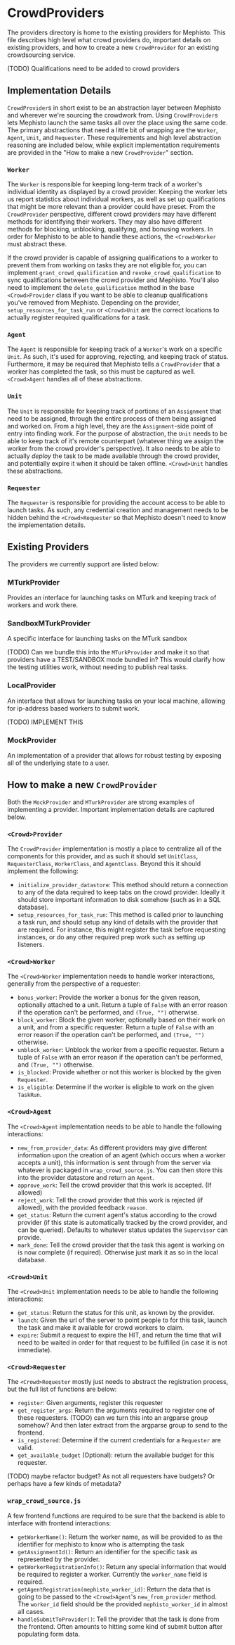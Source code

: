 # CrowdProviders
The providers directory is home to the existing providers for Mephisto. This file describes high level what crowd providers do, important details on existing providers, and how to create a new `CrowdProvider` for an existing crowdsourcing service.

(TODO) Qualifications need to be added to crowd providers

## Implementation Details
`CrowdProvider`s in short exist to be an abstraction layer between Mephisto and wherever we're sourcing the crowdwork from. Using `CrowdProvider`s lets Mephisto launch the same tasks all over the place using the same code. The primary abstractions that need a little bit of wrapping are the `Worker`, `Agent`, `Unit`, and `Requester`. These requirements and high level abstraction reasoning are included below, while explicit implementation requirements are provided in the "How to make a new `CrowdProvider`" section.

### `Worker`
The `Worker` is responsible for keeping long-term track of a worker's individual identity as displayed by a crowd provider. Keeping the worker lets us report statistics about individual workers, as well as set up qualifications that might be more relevant than a provider could have preset. From the `CrowdProvider` perspective, different crowd providers may have different methods for identifying their workers. They may also have different methods for blocking, unblocking, qualifying, and bonusing workers. In order for Mephisto to be able to handle these actions, the `<Crowd>Worker` must abstract these. 

If the crowd provider is capable of assigning qualifications to a worker to prevent them from working on tasks they are not eligible for, you can implement `grant_crowd_qualification` and `revoke_crowd_qualification` to sync qualifications between the crowd provider and Mephisto. You'll also need to implement the `delete_qualification` method in the base `<Crowd>Provider` class if you want to be able to cleanup qualifications you've removed from Mephisto. Depending on the provider, `setup_resources_for_task_run` or `<Crowd>Unit` are the correct locations to actually register required qualifications for a task.

### `Agent`
The `Agent` is responsible for keeping track of a `Worker`'s work on a specific `Unit`. As such, it's used for approving, rejecting, and keeping track of status. Furthermore, it may be required that Mephisto tells a `CrowdProvider` that a worker has completed the task, so this must be captured as well. `<Crowd>Agent` handles all of these abstractions.

### `Unit`
The `Unit` is responsible for keeping track of portions of an `Assignment` that need to be assigned, through the entire process of them being assigned and worked on. From a high level, they are the `Assignment`-side point of entry into finding work. For the purpose of abstraction, the `Unit` needs to be able to keep track of it's remote counterpart (whatever thing we assign the worker from the crowd provider's perspective). It also needs to be able to actually _deploy_ the task to be made available through the crowd provider, and potentially expire it when it should be taken offline. `<Crowd>Unit` handles these abstractions.

### `Requester`
The `Requester` is responsible for providing the account access to be able to launch tasks. As such, any credential creation and management needs to be hidden behind the `<Crowd>Requester` so that Mephisto doesn't need to know the implementation details.

## Existing Providers
The providers we currently support are listed below:

### MTurkProvider
Provides an interface for launching tasks on MTurk and keeping track of workers and work there.

### SandboxMTurkProvider
A specific interface for launching tasks on the MTurk sandbox

(TODO) Can we bundle this into the `MTurkProvider` and make it so that providers have a TEST/SANDBOX mode bundled in? This would clarify how the testing utilities work, without needing to publish real tasks.

### LocalProvider
An interface that allows for launching tasks on your local machine, allowing for ip-address based workers to submit work.

(TODO) IMPLEMENT THIS

### MockProvider
An implementation of a provider that allows for robust testing by exposing all of the underlying state to a user.

## How to make a new `CrowdProvider`
Both the `MockProvider` and `MTurkProvider` are strong examples of implementing a provider. Important implementation details are captured below.

### `<Crowd>Provider`
The `CrowdProvider` implementation is mostly a place to centralize all of the components for this provider, and as such it should set `UnitClass`, `RequesterClass`, `WorkerClass`, and `AgentClass`. Beyond this it should implement the following:
- `initialize_provider_datastore`: This method should return a connection to any of the data required to keep tabs on the crowd provider. Ideally it should store important information to disk somehow (such as in a SQL database).
- `setup_resources_for_task_run`: This method is called prior to launching a task run, and should setup any kind of details with the provider that are required. For instance, this might register the task before requesting instances, or do any other required prep work such as setting up listeners.

### `<Crowd>Worker`
The `<Crowd>Worker` implementation needs to handle worker interactions, generally from the perspective of a requester:
- `bonus_worker`: Provide the worker a bonus for the given reason, optionally attached to a unit. Return a tuple of `False` with an error reason if the operation can't be performed, and `(True, "")` otherwise.
- `block_worker`: Block the given worker, optionally based on their work on a unit, and from a specific requester. Return a tuple of `False` with an error reason if the operation can't be performed, and `(True, "")` otherwise.
- `unblock_worker`: Unblock the worker from a specific requester. Return a tuple of `False` with an error reason if the operation can't be performed, and `(True, "")` otherwise.
- `is_blocked`: Provide whether or not this worker is blocked by the given `Requester`.
- `is_eligible`: Determine if the worker is eligible to work on the given `TaskRun`.


### `<Crowd>Agent`
The `<Crowd>Agent` implementation needs to be able to handle the following interactions:
- `new_from_provider_data`: As different providers may give different information upon the creation of an agent (which occurs when a worker accepts a unit), this information is sent through from the server via whatever is packaged in `wrap_crowd_source.js`. You can then store this into the provider datastore and return an `Agent`.
- `approve_work`: Tell the crowd provider that this work is accepted. (If allowed)
- `reject_work`: Tell the crowd provider that this work is rejected (if allowed), with the provided feedback `reason`.
- `get_status`: Return the current agent's status according to the crowd provider (if this state is automatically tracked by the crowd provider, and can be queried). Defaults to whatever status updates the `Supervisor` can provide.
- `mark_done`: Tell the crowd provider that the task this agent is working on is now complete (if required). Otherwise just mark it as so in the local database.

### `<Crowd>Unit`
The `<Crowd>Unit` implementation needs to be able to handle the following interactions:
- `get_status`: Return the status for this unit, as known by the provider.
- `launch`: Given the url of the server to point people to for this task, launch the task and make it available for crowd workers to claim.
- `expire`: Submit a request to expire the HIT, and return the time that will need to be waited in order for that request to be fulfilled (in case it is not immediate).

### `<Crowd>Requester`
The `<Crowd>Requester` mostly just needs to abstract the registration process, but the full list of functions are below:
- `register`: Given arguments, register this requester
- `get_register_args`: Return the arguments required to register one of these requesters. (TODO) can we turn this into an argparse group somehow? And then later extract from the argparse group to send to the frontend.
- `is_registered`: Determine if the current credentials for a `Requester` are valid.
- `get_available_budget` (Optional): return the available budget for this requester.

(TODO) maybe refactor budget? As not all requesters have budgets? Or perhaps have a few kinds of metadata?

### `wrap_crowd_source.js`
A few frontend functions are required to be sure that the backend is able to interface with frontend interactions:
- `getWorkerName()`: Return the worker name, as will be provided to as the identifier for mephisto to know who is attempting the task
- `getAssignmentId()`: Return an identifier for the specific task as represented by the provider.
- `getWorkerRegistrationInfo()`: Return any special information that would be required to register a worker. Currently the `worker_name` field is required.
- `getAgentRegistration(mephisto_worker_id)`: Return the data that is going to be passed to the `<Crowd>Agent`'s `new_from_provider` method. The `worker_id` field should be the provided `mephisto_worker_id` in almost all cases.
- `handleSubmitToProvider()`: Tell the provider that the task is done from the frontend. Often amounts to hitting some kind of submit button after populating form data.
